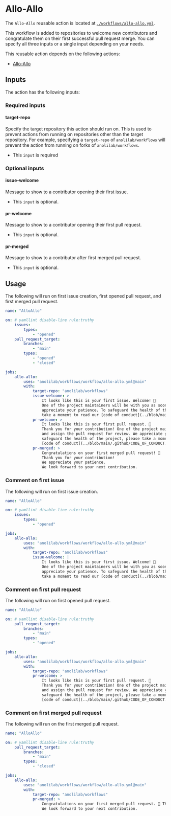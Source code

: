 # Allo-Allo

The `Allo-Allo` reusable action is located at [`./workflows/allo-allo.yml`](https://github.com/anolilab/workflows/tree/main/workflows/allo-allo.yml).

This workflow is added to repositories to welcome new contributors and congratulate them on their first successful pull request merge.
You can specify all three inputs or a single input depending on your needs.

This reusable action depends on the following actions:

-   [Allo-Allo](https://github.com/mechanical-ink/allo-allo)

## Inputs

The action has the following inputs:

### Required inputs

#### target-repo

Specify the target repository this action should run on. This is used to prevent actions from running on repositories other than the target repository. For example, specifying a `target-repo` of `anolilab/workflows` will prevent the action from running on forks of `anolilab/workflows`.

-   This `input` is required

### Optional inputs

#### issue-welcome

Message to show to a contributor opening their first issue.

-   This `input` is optional.

#### pr-welcome

Message to show to a contributor opening their first pull request.

-   This `input` is optional.

#### pr-merged

Message to show to a contributor after first merged pull request.

-   This `input` is optional.

## Usage

The following will run on first issue creation, first opened pull request, and first merged pull request.

```yml
name: "AlloAllo"

on: # yamllint disable-line rule:truthy
    issues:
        types:
            - "opened"
    pull_request_target:
        branches:
            - "main"
        types:
            - "opened"
            - "closed"

jobs:
    allo-allo:
        uses: "anolilab/workflows/workflow/allo-allo.yml@main"
        with:
            target-repo: "anolilab/workflows"
            issue-welcome: >
                It looks like this is your first issue. Welcome! 👋
                One of the project maintainers will be with you as soon as possible. We
                appreciate your patience. To safeguard the health of the project, please
                take a moment to read our [code of conduct](../blob/main/.github/CODE_OF_CONDUCT.md).
            pr-welcome: >
                It looks like this is your first pull request. 🎉
                Thank you for your contribution! One of the project maintainers will triage
                and assign the pull request for review. We appreciate your patience. To
                safeguard the health of the project, please take a moment to read our
                [code of conduct](../blob/main/.github/CODE_OF_CONDUCT.md).
            pr-merged: >
                Congratulations on your first merged pull request! 🎉
                Thank you for your contribution!
                We appreciate your patience.
                We look forward to your next contribution.
```

### Comment on first issue

The following will run on first issue creation.

```yml
name: "AlloAllo"

on: # yamllint disable-line rule:truthy
    issues:
        types:
            - "opened"

jobs:
    allo-allo:
        uses: "anolilab/workflows/workflow/allo-allo.yml@main"
        with:
            target-repo: "anolilab/workflows"
            issue-welcome: |
                It looks like this is your first issue. Welcome! 👋
                One of the project maintainers will be with you as soon as possible. We
                appreciate your patience. To safeguard the health of the project, please
                take a moment to read our [code of conduct](../blob/main/.github/CODE_OF_CONDUCT.md).
```

### Comment on first pull request

The following will run on first opened pull request.

```yml
name: "AlloAllo"

on: # yamllint disable-line rule:truthy
    pull_request_target:
        branches:
            - "main"
        types:
            - "opened"

jobs:
    allo-allo:
        uses: "anolilab/workflows/workflow/allo-allo.yml@main"
        with:
            target-repo: "anolilab/workflows"
            pr-welcome: >
                It looks like this is your first pull request. 🎉
                Thank you for your contribution! One of the project maintainers will triage
                and assign the pull request for review. We appreciate your patience. To
                safeguard the health of the project, please take a moment to read our
                [code of conduct](../blob/main/.github/CODE_OF_CONDUCT.md).
```

### Comment on first merged pull request

The following will run on the first merged pull request.

```yml
name: "AlloAllo"

on: # yamllint disable-line rule:truthy
    pull_request_target:
        branches:
            - "main"
        types:
            - "closed"

jobs:
    allo-allo:
        uses: "anolilab/workflows/workflow/allo-allo.yml@main"
        with:
            target-repo: "anolilab/workflows"
            pr-merged: >
                Congratulations on your first merged pull request. 🎉 Thank you for your contribution!
                We look forward to your next contribution.
```
